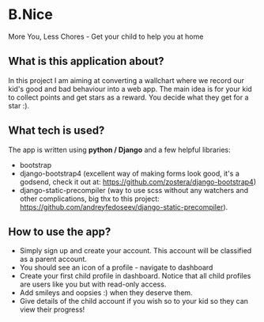 # B.Nice

More You, Less Chores - Get your child to help you at home

## What is this application about?

In this project I am aiming at converting a wallchart where we record our kid's good and bad behaviour into a web app.
The main idea is for your kid to collect points and get stars as a reward. You decide what they get for a star :).

## What tech is used?

The app is written using **python / Django** and a few helpful libraries:
- bootstrap
- django-bootstrap4 (excellent way of making forms look good, it's a godsend, check it out at: <https://github.com/zostera/django-bootstrap4>)
- django-static-precompiler (way to use scss without any watchers and other complications, big thx to this project: <https://github.com/andreyfedoseev/django-static-precompiler>).

## How to use the app?

- Simply sign up and create your account. This account will be classified as a parent account.
- You should see an icon of a profile - navigate to dashboard
- Create your first child profile in dashboard. Notice that all child profiles are users like you but with read-only access.
- Add smileys and oopsies :) when they deserve them.
- Give details of the child account if you wish so to your kid so they can view their progress!


